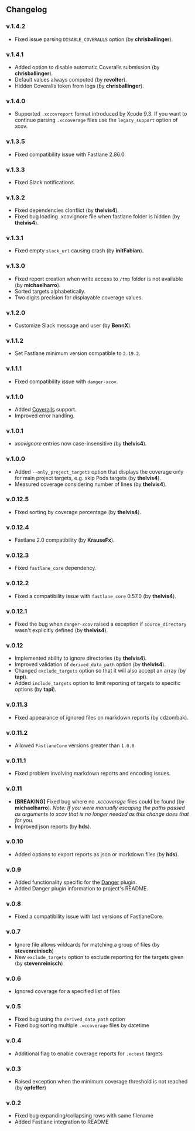 ## Changelog

### v.1.4.2
* Fixed issue parsing `DISABLE_COVERALLS` option (by **chrisballinger**).

### v.1.4.1
* Added option to disable automatic Coveralls submission (by **chrisballinger**).
* Default values always computed (by **revolter**).
* Hidden Coveralls token from logs (by **chrisballinger**).

### v.1.4.0
* Supported `.xccovreport` format introduced by Xcode 9.3. If you want to continue parsing `.xccoverage`
files use the `legacy_support` option of xcov.

### v.1.3.5
* Fixed compatibility issue with Fastlane 2.86.0.

### v.1.3.3
* Fixed Slack notifications.

### v.1.3.2
* Fixed dependencies clonflict (by **thelvis4**).
* Fixed bug loading .xcovignore file when fastlane folder is hidden (by **thelvis4**).

### v.1.3.1
* Fixed empty `slack_url` causing crash (by **initFabian**).

### v.1.3.0
* Fixed report creation when write access to `/tmp` folder is not available (by **michaelharro**).
* Sorted targets alphabetically.
* Two digits precision for displayable coverage values.

### v.1.2.0
* Customize Slack message and user (by **BennX**).

### v.1.1.2
* Set Fastlane minimum version compatible to `2.19.2`.

### v.1.1.1
* Fixed compatibility issue with `danger-xcov`.

### v.1.1.0
* Added [Coveralls](https://coveralls.io) support.
* Improved error handling.

### v.1.0.1
* *xcovignore* entries now case-insensitive (by **thelvis4**).

### v.1.0.0
* Added `--only_project_targets` option that displays the coverage only for main project targets, e.g. skip Pods targets
(by **thelvis4**).
* Measured coverage considering number of lines (by **thelvis4**).

### v.0.12.5
* Fixed sorting by coverage percentage (by **thelvis4**).

### v.0.12.4
* Fastlane 2.0 compatibility (by **KrauseFx**).

### v.0.12.3
* Fixed `fastlane_core` dependency.

### v.0.12.2
* Fixed a compatibility issue with `fastlane_core` 0.57.0 (by **thelvis4**).

### v.0.12.1
* Fixed the bug when `danger-xcov` raised a exception if `source_directory` wasn't explicitly defined (by **thelvis4**).

### v.0.12
* Implemented ability to ignore directories (by **thelvis4**).
* Improved validation of `derived_data_path` option (by **thelvis4**).
* Changed `exclude_targets` option so that it will also accept an array (by **tapi**).
* Added `include_targets` option to limit reporting of targets to specific options (by **tapi**).

### v.0.11.3
* Fixed appearance of ignored files on markdown reports (by cdzombak).

### v.0.11.2
* Allowed `FastlaneCore` versions greater than `1.0.0`.

### v.0.11.1
* Fixed problem involving markdown reports and encoding issues.

### v.0.11
* **[BREAKING]** Fixed bug where no *.xccoverage* files could be found (by **michaelharro**). *Note: If you
were manually escaping the paths passed as arguments to xcov that is no longer needed as this change does
that for you.*
* Improved json reports (by **hds**).

### v.0.10
* Added options to export reports as json or markdown files (by **hds**).

### v.0.9
* Added functionality specific for the [Danger]() plugin.
* Added Danger plugin information to project's README.

### v.0.8
* Fixed a compatibility issue with last versions of FastlaneCore.

### v.0.7
* Ignore file allows wildcards for matching a group of files (by **stevenreinisch**)
* New `exclude_targets` option to exclude reporting for the targets given (by **stevenreinisch**)

### v.0.6
* Ignored coverage for a specified list of files

### v.0.5
* Fixed bug using the `derived_data_path` option
* Fixed bug sorting multiple `.xccoverage` files by datetime

### v.0.4
* Additional flag to enable coverage reports for `.xctest` targets

### v.0.3
* Raised exception when the minimum coverage threshold is not reached (by **opfeffer**)

### v.0.2
* Fixed bug expanding/collapsing rows with same filename
* Added Fastlane integration to README
